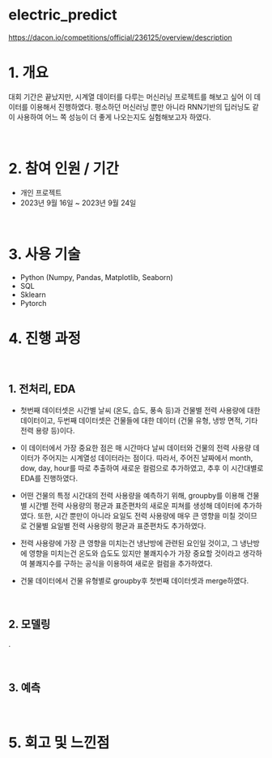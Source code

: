 # electric_predict
https://dacon.io/competitions/official/236125/overview/description

# 1. 개요

대회 기간은 끝났지만, 시계열 데이터를 다루는 머신러닝 프로젝트를 해보고 싶어 이 데이터를 이용해서 진행하였다. 
평소하던 머신러닝 뿐만 아니라 RNN기반의 딥러닝도 같이 사용하여 어느 쪽 성능이 더 좋게 나오는지도 실험해보고자 하였다.


<br />



# 2. 참여 인원 / 기간
* 개인 프로젝트
* 2023년 9월 16일 ~ 2023년 9월 24일


<br />


# 3. 사용 기술
* Python (Numpy, Pandas, Matplotlib, Seaborn)
* SQL
* Sklearn
* Pytorch


# 4. 진행 과정


<br />


## 1. 전처리, EDA

* 첫번째 데이터셋은 시간별 날씨 (온도, 습도, 풍속 등)과 건물별 전력 사용량에 대한 데이터이고, 두번째 데이터셋은 건물들에 대한 데이터 (건물 유형, 냉방 면적, 기타 전력 용량 등)이다.
* 이 데이터에서 가장 중요한 점은 매 시간마다 날씨 데이터와 건물의 전력 사용량 데이터가 주어지는 시계열성 데이터라는 점이다. 
따라서, 주어진 날짜에서 month, dow, day, hour를 따로 추출하여 새로운 컬럼으로 추가하였고, 추후 이 시간대별로 EDA를 진행하였다.

* 어떤 건물의 특정 시간대의 전력 사용량을 예측하기 위해, groupby를 이용해 건물별 시간별 전력 사용량의 평균과 표준편차의 새로운 피쳐를 생성해 데이터에 추가하였다. 또한, 시간 뿐만이 아니라 요일도 전력 사용량에 매우 큰 영향을 미칠 것이므로 건물별 요일별 전력 사용량의 평균과 표준편차도 추가하였다.
* 전력 사용량에 가장 큰 영향을 미치는건 냉난방에 관련된 요인일 것이고, 그 냉난방에 영향을 미치는건 온도와 습도도 있지만 불쾌지수가 가장 중요할 것이라고 생각하여 불쾌지수를 구하는 공식을 이용하여 새로운 컬럼을 추가하였다.
* 건물 데이터에서 건물 유형별로 groupby후 첫번째 데이터셋과 merge하였다.


<br />



## 2. 모델링
.


<br />


## 3. 예측


<br />


# 5. 회고 및 느낀점
